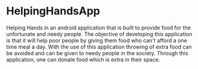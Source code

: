 # HelpingHandsApp
Helping Hands in an android application that is built to provide food for the unfortunate and needy people. The objective of developing this application is that it will help poor people by giving them food who can't afford a one time meal a day. With the use of this application throwing of extra food can be avoided and can be given to needy people in the society. Through this application, one can donate food which is extra in their space.
